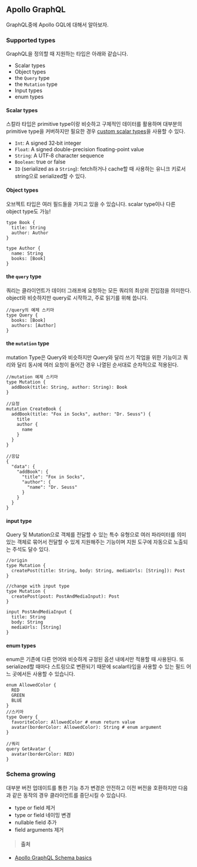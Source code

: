## Apollo GraphQL

GraphQL중에 Apollo GQL에 대해서 알아보자.


### Supported types

GraphQL을 정의할 때 지원하는 타입은 아래와 같습니다.

* Scalar types
* Object types
* the ```Query``` type
* the ```Mutation``` type
* Input types
* enum types

#### Scalar types

스칼라 타입은 primitive type이랑 비슷하고 구체적인 데이터를 활용하며 대부분의 primitive type을 커버하지만 필요한 경우 [custom scalar types](https://www.apollographql.com/docs/apollo-server/schema/custom-scalars/)을 사용할 수 있다.

* `Int`: A signed 32‐bit integer
* `Float`: A signed double-precision floating-point value
* `String`: A UTF‐8 character sequence
* `Boolean`: true or false
* `ID` (serialized as a `String`): fetch하거나 cache할 때 사용하는 유니크 키로서 string으로 serialized할 수 있다. 

#### Object types

오브젝트 타입은 여러 필드들을 가지고 있을 수 있습니다. scalar type이나 다른 object type도 가능!

```
type Book {
  title: String
  author: Author
}

type Author {
  name: String
  books: [Book]
}
```

#### the `query` type

쿼리는 클라이언트가 데이터 그래프에 요청하는 모든 쿼리의 최상위 진입점을 의미한다. object와 비슷하지만 query로 시작하고, 주로 읽기를 위해 씁니다.

```
//query의 예제 스키마
type Query {
  books: [Book]
  authors: [Author]
}
```

#### the `mutation` type

mutation Type은 Query와 비슷하지만 Query와 달리 쓰기 작업을 위한 기능이고 쿼리와 달리 동시에 여러 요청이 들어간 경우 나열된 순서대로 순차적으로 적용된다.

```
//mutation 예제 스키마
type Mutation {
  addBook(title: String, author: String): Book
}
```

```
//요청
mutation CreateBook {
  addBook(title: "Fox in Socks", author: "Dr. Seuss") {
    title
    author {
      name
    }
  }
}

//응답
{
  "data": {
    "addBook": {
      "title": "Fox in Socks",
      "author": {
        "name": "Dr. Seuss"
      }
    }
  }
}
```

#### input type

Query 및 Mutation으로 객체를 전달할 수 있는 특수 유형으로 여러 파라미터를 의미 있는 객체로 묶어서 전달할 수 있게 지원해주는 기능이며 지원 도구에 자동으로 노출되는 주석도 달수 있다. 

```
//origin
type Mutation {
  createPost(title: String, body: String, mediaUrls: [String]): Post
}

```

```
//change with input type
type Mutation {
  createPost(post: PostAndMediaInput): Post
}

input PostAndMediaInput {
  title: String
  body: String
  mediaUrls: [String]
}
```


#### enum types

enum은 기존에 다른 언어와 비슷하게 규정된 옵션 내에서만 적용할 때 사용된다. 또 serialized할 때마다 스트링으로 변환되기 때문에 scalar타입을 사용할 수 있는 필드 어느 곳에서든 사용할 수 있습니다.

```
enum AllowedColor {
  RED
  GREEN
  BLUE
}
//스키마
type Query {
  favoriteColor: AllowedColor # enum return value
  avatar(borderColor: AllowedColor): String # enum argument
}

//쿼리
query GetAvatar {
  avatar(borderColor: RED)
}

```


### Schema growing
대부분 버전 업데이트를 통한 기능 추가 변경은 안전하고 이전 버전을 호환하지만 다음과 같은 동작의 경우 클라이언트를 중단시킬 수 있습니다.

* type or field 제거
* type or field 네이밍 변경
* nullable field 추가
* field arguments 제거



> #### 출처


- [Apollo GraphQL Schema basics](https://www.apollographql.com/docs/apollo-server/schema/schema)
